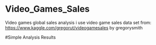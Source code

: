 # Video_Games_Sales
Video games global sales analysis
i use video game sales data set from:
https://www.kaggle.com/gregorut/videogamesales by gregorysmith

#Simple Analysis Results


